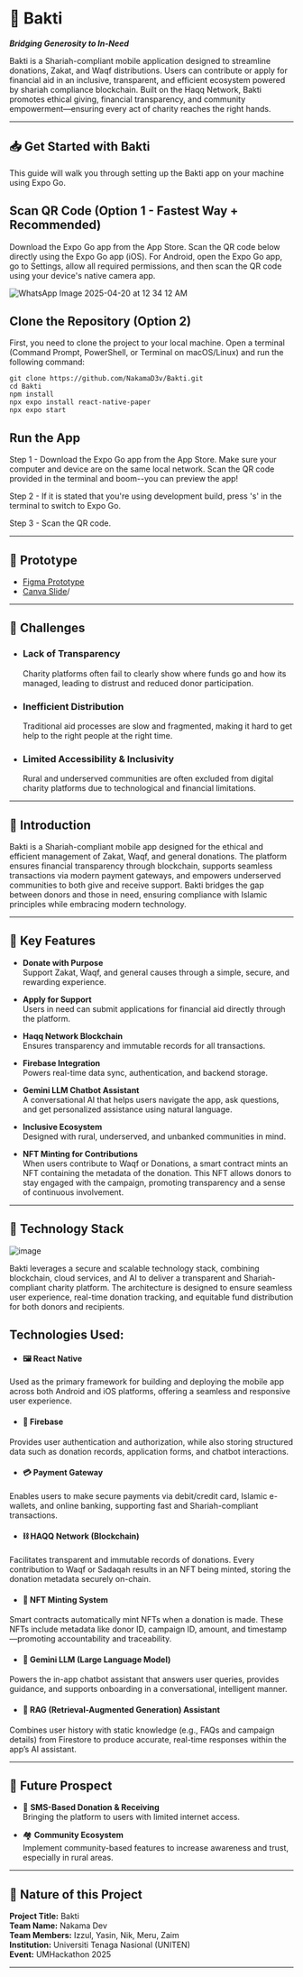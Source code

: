 
# 🌙 Bakti  
***Bridging Generosity to In-Need***

Bakti is a Shariah-compliant mobile application designed to streamline donations, Zakat, and Waqf distributions. Users can contribute or apply for financial aid in an inclusive, transparent, and efficient ecosystem powered by shariah compliance blockchain. Built on the Haqq Network, Bakti promotes ethical giving, financial transparency, and community empowerment—ensuring every act of charity reaches the right hands.

---

##  📥 Get Started with Bakti  

This guide will walk you through setting up the Bakti app on your machine using Expo Go.

##  Scan QR Code (Option 1 - Fastest Way + Recommended)

Download the Expo Go app from the App Store. Scan the QR code below directly using the Expo Go app (iOS). For Android, open the Expo Go app, go to Settings, allow all required permissions, and then scan the QR code using your device's native camera app.

![WhatsApp Image 2025-04-20 at 12 34 12 AM](https://github.com/user-attachments/assets/3783c21a-ff3b-4a4f-abbe-3d17e5ed8b53)

##  Clone the Repository (Option 2)

First, you need to clone the project to your local machine. Open a terminal (Command Prompt, PowerShell, or Terminal on macOS/Linux) and run the following command:

```
git clone https://github.com/NakamaD3v/Bakti.git
cd Bakti
npm install
npx expo install react-native-paper
npx expo start
```

## Run the App

Step 1 - Download the Expo Go app from the App Store. Make sure your computer and device are on the same local network. Scan the QR code provided in the terminal and boom--you can preview the app!

Step 2 - If it is stated that you're using development build, press 's' in the terminal to switch to Expo Go.

Step 3 - Scan the QR code.

---

##  🎨 Prototype  
* [Figma Prototype](https://www.figma.com/proto/gnxJRQH1N6Ru2o62wsNiZ9/Nakama-Devs---Bakti?node-id=203-4&t=kZykYAAoIq4m5Lty-1)
* [Canva Slide](https://www.canva.com/design/DAGlAoIc7Ss/fLiYuqEx-e2kbAKPVAEcMQ/edit)/

---


##  🚧 **Challenges**

- ### **Lack of Transparency**  
  Charity platforms often fail to clearly show where funds go and how its managed, leading to distrust and reduced donor participation.

- ### **Inefficient Distribution**  
  Traditional aid processes are slow and fragmented, making it hard to get help to the right people at the right time.

- ### **Limited Accessibility & Inclusivity**  
  Rural and underserved communities are often excluded from digital charity platforms due to technological and financial limitations.


---

##  🌱 **Introduction**

Bakti is a Shariah-compliant mobile app designed for the ethical and efficient management of Zakat, Waqf, and general donations. The platform ensures financial transparency through blockchain, supports seamless transactions via modern payment gateways, and empowers underserved communities to both give and receive support. Bakti bridges the gap between donors and those in need, ensuring compliance with Islamic principles while embracing modern technology.

---

##  🌟 **Key Features**


- **Donate with Purpose**  
  Support Zakat, Waqf, and general causes through a simple, secure, and rewarding experience.

- **Apply for Support**  
  Users in need can submit applications for financial aid directly through the platform.

- **Haqq Network Blockchain**  
  Ensures transparency and immutable records for all transactions.

- **Firebase Integration**  
  Powers real-time data sync, authentication, and backend storage.

- **Gemini LLM Chatbot Assistant**  
  A conversational AI that helps users navigate the app, ask questions, and get personalized assistance using natural language.

- **Inclusive Ecosystem**  
  Designed with rural, underserved, and unbanked communities in mind.

- **NFT Minting for Contributions**  
  When users contribute to Waqf or Donations, a smart contract mints an NFT containing the metadata of the donation. This NFT allows donors to stay engaged with the campaign, promoting transparency and a sense of continuous involvement.


---

##  🧠 **Technology Stack**

![image](https://github.com/user-attachments/assets/5773dffe-e943-452e-b1e5-1e1fda6351a9)



Bakti leverages a secure and scalable technology stack, combining blockchain, cloud services, and AI to deliver a transparent and Shariah-compliant charity platform. The architecture is designed to ensure seamless user experience, real-time donation tracking, and equitable fund distribution for both donors and recipients.

## Technologies Used:

- #### 🖼 React Native  
Used as the primary framework for building and deploying the mobile app across both Android and iOS platforms, offering a seamless and responsive user experience.

- #### 🔐 Firebase  
Provides user authentication and authorization, while also storing structured data such as donation records, application forms, and chatbot interactions.

- #### 💳 Payment Gateway  
Enables users to make secure payments via debit/credit card, Islamic e-wallets, and online banking, supporting fast and Shariah-compliant transactions.

- #### ⛓️ HAQQ Network (Blockchain)  
Facilitates transparent and immutable records of donations. Every contribution to Waqf or Sadaqah results in an NFT being minted, storing the donation metadata securely on-chain.

- #### 🧾 NFT Minting System  
Smart contracts automatically mint NFTs when a donation is made. These NFTs include metadata like donor ID, campaign ID, amount, and timestamp—promoting accountability and traceability.

- #### 🤖 Gemini LLM (Large Language Model)  
Powers the in-app chatbot assistant that answers user queries, provides guidance, and supports onboarding in a conversational, intelligent manner.

- #### 🔁 RAG (Retrieval-Augmented Generation) Assistant  
Combines user history with static knowledge (e.g., FAQs and campaign details) from Firestore to produce accurate, real-time responses within the app’s AI assistant.


---

##  🔮 **Future Prospect**

- 📱 **SMS-Based Donation & Receiving**  
  Bringing the platform to users with limited internet access.

- 🏘️ **Community Ecosystem**  
  Implement community-based features to increase awareness and trust, especially in rural areas.

---

##  📝 **Nature of this Project**

**Project Title:** Bakti  
**Team Name:** Nakama Dev  
**Team Members:** Izzul, Yasin, Nik, Meru, Zaim  
**Institution:** Universiti Tenaga Nasional (UNITEN)  
**Event:** UMHackathon 2025

---
